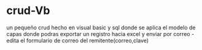 # crud-Vb
un pequeño crud hecho en visual basic y sql donde se aplica el modelo de capas donde podras exportar  un registro hacia excel y enviar por correo 
-edita el formulario de correo del remitente(correo,clave)
